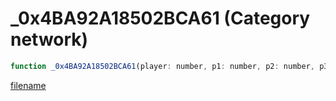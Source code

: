 # _0x4BA92A18502BCA61 (Category network)

```js
function _0x4BA92A18502BCA61(player: number, p1: number, p2: number, p3: number, p4: number, p5: number, p6: number, p7: number, p8: number, p9: number, p10: number, flags: number): boolean
```

[filename](_0x4BA92A18502BCA61_m.md ':include')